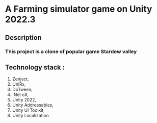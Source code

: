 # A Farming simulator game on Unity 2022.3
## Description
### This project is a clone of popular game Stardew valley
## Technology stack : 
  1. Zenject,
  2. UniRx,
  3. DoTween,
  4. .Net c#,
  5. Unity 2022,
  6. Unity Addressables,
  7. Unity UI Toolkit,
  8. Unity Localization
